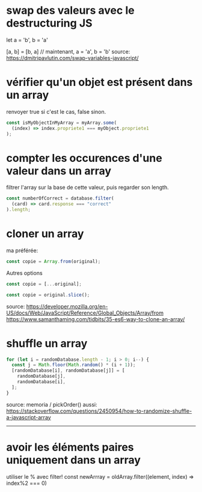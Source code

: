 # swap des valeurs avec le destructuring JS

let a = 'b', b = 'a'

[a, b] = [b, a] // maintenant, a = 'a', b = 'b'
source: https://dmitripavlutin.com/swap-variables-javascript/

# vérifier qu'un objet est présent dans un array

renvoyer true si c'est le cas, false sinon.

```javascript
const isMyObjectInMyArray = myArray.some(
  (index) => index.propriete1 === myObject.propriete1
);
```

# compter les occurences d'une valeur dans un array

filtrer l'array sur la base de cette valeur, puis regarder son length.

```javascript
const numberOfCorrect = database.filter(
  (card) => card.response === "correct"
).length;
```

# cloner un array

ma préférée:

```javascript
const copie = Array.from(original);
```

Autres options

```javascript
const copie = [...original];
```

```javascript
const copie = original.slice();
```

source: https://developer.mozilla.org/en-US/docs/Web/JavaScript/Reference/Global_Objects/Array/from
https://www.samanthaming.com/tidbits/35-es6-way-to-clone-an-array/

# shuffle un array

```javascript
for (let i = randomDatabase.length - 1; i > 0; i--) {
  const j = Math.floor(Math.random() * (i + 1));
  [randomDatabase[i], randomDatabase[j]] = [
    randomDatabase[j],
    randomDatabase[i],
  ];
}
```

source: memoria / pickOrder()
aussi: https://stackoverflow.com/questions/2450954/how-to-randomize-shuffle-a-javascript-array

---

# avoir les éléments paires uniquement dans un array

utiliser le % avec filter!
const newArrray = oldArray.filter((element, index) => index%2 === 0)
